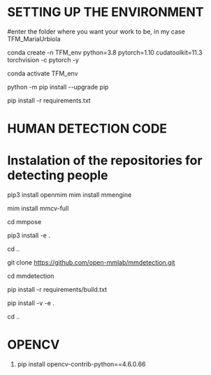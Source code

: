 # SETTING UP THE ENVIRONMENT
#enter the folder where you want your work to be, in my case TFM_MariaUrbiola

conda create -n TFM_env python=3.8 pytorch=1.10 cudatoolkit=11.3 torchvision -c pytorch -y

conda activate TFM_env

python -m pip install --upgrade pip

pip install -r requirements.txt


# HUMAN DETECTION CODE

# Instalation of the repositories for detecting people
pip3 install openmim
mim install mmengine

mim install mmcv-full


cd mmpose

pip3 install -e .

cd ..



git clone https://github.com/open-mmlab/mmdetection.git

cd mmdetection

pip install -r requirements/build.txt

pip install -v -e .

cd ..



# OPENCV
1. pip install opencv-contrib-python==4.6.0.66

